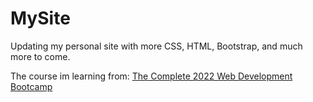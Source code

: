 # MySite

Updating my personal site with more CSS, HTML, Bootstrap, and much more to come. 

The course im learning from:
[The Complete 2022 Web Development Bootcamp](https://www.udemy.com/course/the-complete-web-development-bootcamp/)
